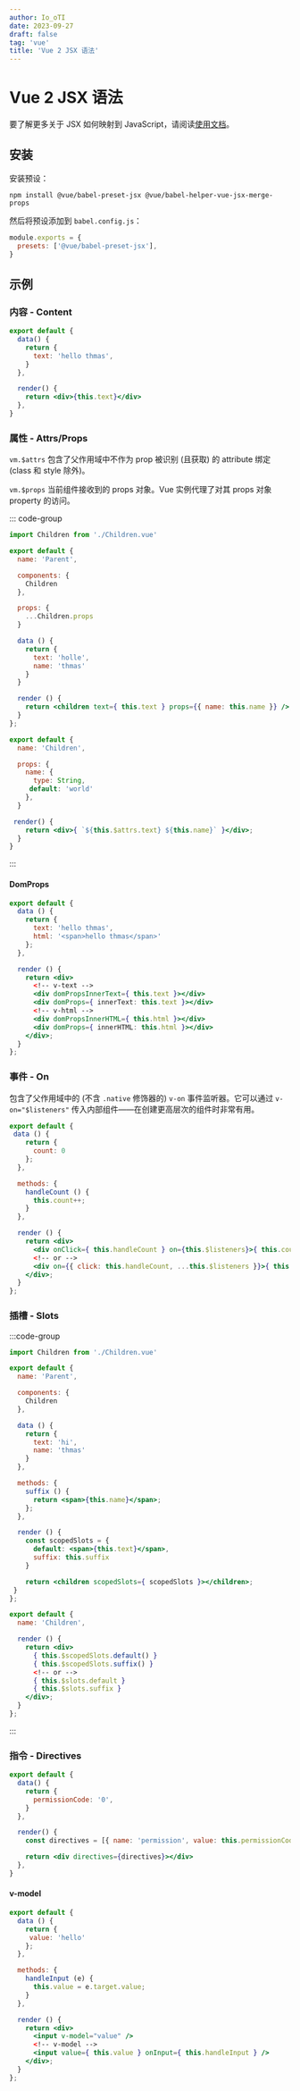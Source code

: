 ```yaml
---
author: Io_oTI
date: 2023-09-27
draft: false
tag: 'vue'
title: 'Vue 2 JSX 语法'
---
```


# Vue 2 JSX 语法

要了解更多关于 JSX 如何映射到 JavaScript，请阅读[使用文档](https://github.com/vuejs/jsx#installation)。

## 安装

安装预设：

```shell
npm install @vue/babel-preset-jsx @vue/babel-helper-vue-jsx-merge-props
```

然后将预设添加到 `babel.config.js`：

```javascript
module.exports = {
  presets: ['@vue/babel-preset-jsx'],
}
```

## 示例

### 内容 - Content

```jsx
export default {
  data() {
    return {
      text: 'hello thmas',
    }
  },

  render() {
    return <div>{this.text}</div>
  },
}
```

### 属性 - Attrs/Props

`vm.$attrs` 包含了父作用域中不作为 prop 被识别 (且获取) 的 attribute 绑定 (class 和 style 除外)。

`vm.$props` 当前组件接收到的 props 对象。Vue 实例代理了对其 props 对象 property 的访问。

::: code-group

```jsx [Parent.vue]
import Children from './Children.vue'

export default {
  name: 'Parent',

  components: {
    Children
  },

  props: {
    ...Children.props
  }

  data () {
    return {
      text: 'holle',
      name: 'thmas'
    }
  }

  render () {
    return <children text={ this.text } props={{ name: this.name }} />;
  }
};
```

```jsx [Children.vue]
export default {
  name: 'Children',

  props: {
    name: {
      type: String,
     default: 'world'
    },
  }

 render() {
    return <div>{ `${this.$attrs.text} ${this.name}` }</div>;
  }
}
```
:::

#### DomProps

```jsx
export default {
  data () {
    return {
      text: 'hello thmas',
      html: '<span>hello thmas</span>'
    };
  },

  render () {
    return <div>
      <!-- v-text -->
      <div domPropsInnerText={ this.text }></div>
      <div domProps={ innerText: this.text }></div>
      <!-- v-html -->
      <div domPropsInnerHTML={ this.html }></div>
      <div domProps={ innerHTML: this.html }></div>
    </div>;
  }
};
```

### 事件 - On

包含了父作用域中的 (不含 `.native` 修饰器的) `v-on` 事件监听器。它可以通过 `v-on="$listeners"` 传入内部组件——在创建更高层次的组件时非常有用。

```jsx
export default {
 data () {
    return {
      count: 0
    };
  },

  methods: {
    handleCount () {
      this.count++;
    }
  },

  render () {
    return <div>
      <div onClick={ this.handleCount } on={this.$listeners}>{ this.count }</div>
      <!-- or -->
      <div on={{ click: this.handleCount, ...this.$listeners }}>{ this.count }</div>
    </div>;
  }
};
```

### 插槽 - Slots

:::code-group

```jsx [Parent.vue]
import Children from './Children.vue'

export default {
  name: 'Parent',

  components: {
    Children
  },

  data () {
    return {
      text: 'hi',
      name: 'thmas'
    }
  },

  methods: {
    suffix () {
      return <span>{this.name}</span>;
    };
  },

  render () {
    const scopedSlots = {
      default: <span>{this.text}</span>,
      suffix: this.suffix
    }

    return <children scopedSlots={ scopedSlots }></children>;
 }
};
```

```jsx [Children.vue]
export default {
  name: 'Children',

  render () {
    return <div>
      { this.$scopedSlots.default() }
      { this.$scopedSlots.suffix() }
      <!-- or -->
      { this.$slots.default }
      { this.$slots.suffix }
    </div>;
  }
};
```

:::

### 指令 - Directives

```jsx
export default {
  data() {
    return {
      permissionCode: '0',
    }
  },

  render() {
    const directives = [{ name: 'permission', value: this.permissionCode }]

    return <div directives={directives}></div>
  },
}
```

#### v-model

```jsx
export default {
  data () {
    return {
     value: 'hello'
    };
  },

  methods: {
    handleInput (e) {
      this.value = e.target.value;
    }
  },

  render () {
    return <div>
      <input v-model="value" />
      <!-- v-model -->
      <input value={ this.value } onInput={ this.handleInput } />
    </div>;
  }
};
```
